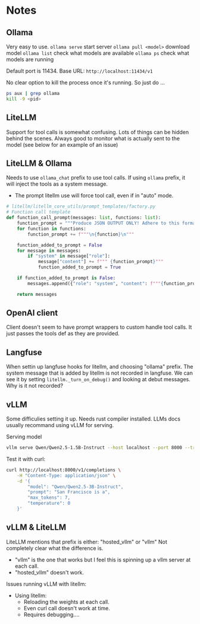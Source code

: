 # Notes

## Ollama

Very easy to use.
`ollama serve` start server
`ollama pull <model>` download model
`ollama list` check what models are available
`ollama ps` check what models are running

Default port is 11434.
Base URL: `http://localhost:11434/v1`


No clear option to kill the process once it's running.
So just do ...
```bash
ps aux | grep ollama
kill -9 <pid>
```

## LiteLLM

Support for tool calls is somewhat confusing.
Lots of things can be hidden behind the scenes.
Always good to monitor what is actually sent to the model (see below for an example of an issue)

## LiteLLM & Ollama

Needs to use `ollama_chat` prefix to use tool calls.
If using `ollama` prefix, it will inject the tools as a system message.
- The prompt litellm use will force tool call, even if in "auto" mode.

```python
# litellm/litellm_core_utils/prompt_templates/factory.py
# Function call template
def function_call_prompt(messages: list, functions: list):
    function_prompt = """Produce JSON OUTPUT ONLY! Adhere to this format {"name": "function_name", "arguments":{"argument_name": "argument_value"}} The following functions are available to you:"""
    for function in functions:
        function_prompt += f"""\n{function}\n"""

    function_added_to_prompt = False
    for message in messages:
        if "system" in message["role"]:
            message["content"] += f""" {function_prompt}"""
            function_added_to_prompt = True

    if function_added_to_prompt is False:
        messages.append({"role": "system", "content": f"""{function_prompt}"""})

    return messages
```

## OpenAI client
Client doesn't seem to have prompt wrappers to custom handle tool calls.
It just passes the tools def as they are provided.

## Langfuse
When settin up langfuse hooks for litellm, and choosing "ollama" prefix. The system message that is added by litellm is not recorded in langfuse.
We can see it by setting `litellm._turn_on_debug()` and looking at debut messages.
Why is it not recorded?


## vLLM
Some difficulies setting it up.
Needs rust compiler installed.
LLMs docs usually recommand using vLLM for serving.

Serving model
```bash
vllm serve Qwen/Qwen2.5-1.5B-Instruct --host localhost --port 8000 --trust-remote-code
``` 

Test it with curl:
```bash
curl http://localhost:8000/v1/completions \
    -H "Content-Type: application/json" \
    -d '{
        "model": "Qwen/Qwen2.5-3B-Instruct",
        "prompt": "San Francisco is a",
        "max_tokens": 7,
        "temperature": 0
    }'
```

## vLLM & LiteLLM

LiteLLM mentions that prefix is either:
"hosted_vllm" or "vllm"
Not completely clear what the difference is.
- "vllm" is the one that works but I feel this is spinning up a vllm server at each call.
- "hosted_vllm" doesn't work.

Issues running vLLM with litellm:
- Using litellm:
    - Reloading the weights at each call.
    - Even curl call doesn't work at time.
    - Requires debugging....